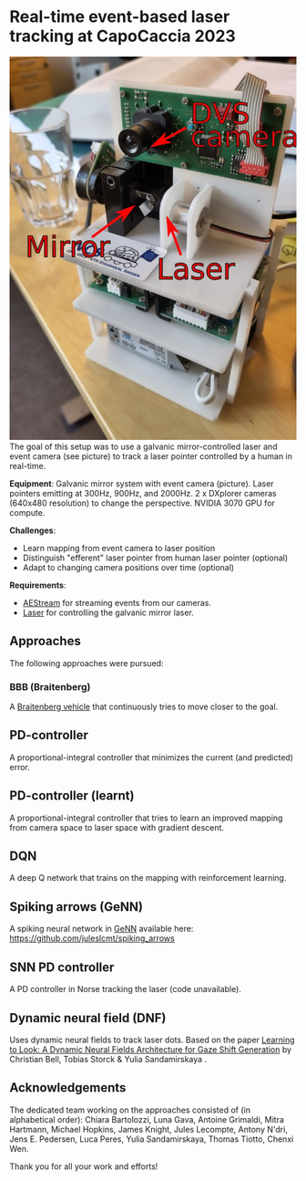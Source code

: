 # Real-time event-based laser tracking at CapoCaccia 2023
![](Laser.jpg)
The goal of this setup was to use a galvanic mirror-controlled laser and event camera (see picture) to track a laser pointer controlled by a human in real-time.

**Equipment**: Galvanic mirror system with event camera (picture). Laser pointers emitting at 300Hz, 900Hz, and 2000Hz. 2 x DXplorer cameras (640x480 resolution) to change the perspective. NVIDIA 3070 GPU for compute.

**Challenges**:
* Learn mapping from event camera to laser position
* Distinguish "efferent" laser pointer from human laser pointer (optional)
* Adapt to changing camera positions over time (optional)

**Requirements**:
* [AEStream](https://github.com/aestream/aestream) for streaming events from our cameras.
* [Laser](https://github.com/ncskth/laser) for controlling the galvanic mirror laser.

## Approaches
The following approaches were pursued:

### BBB (Braitenberg)
A [Braitenberg vehicle](https://en.wikipedia.org/wiki/Braitenberg_vehicle) that continuously tries to move closer to the goal.

## PD-controller
A proportional-integral controller that minimizes the current (and predicted) error.

## PD-controller (learnt)
A proportional-integral controller that tries to learn an improved mapping from camera space to laser space with gradient descent.

## DQN
A deep Q network that trains on the mapping with reinforcement learning.

## Spiking arrows (GeNN)
A spiking neural network in [GeNN](https://genn-team.github.io/) available here: https://github.com/juleslcmt/spiking_arrows

## SNN PD controller
A PD controller in Norse tracking the laser (code unavailable).

## Dynamic neural field (DNF)
Uses dynamic neural fields to track laser dots. Based on the paper [Learning to Look: A Dynamic Neural Fields Architecture for Gaze Shift Generation](https://link.springer.com/chapter/10.1007/978-3-319-11179-7_88) by Christian Bell, Tobias Storck & Yulia Sandamirskaya .

## Acknowledgements
The dedicated team working on the approaches consisted of (in alphabetical order):
Chiara Bartolozzi, Luna Gava, Antoine Grimaldi, Mitra Hartmann, Michael Hopkins, James Knight, Jules Lecompte, Antony N'dri, Jens E. Pedersen, Luca Peres, Yulia Sandamirskaya, Thomas Tiotto, Chenxi Wen.

Thank you for all your work and efforts!